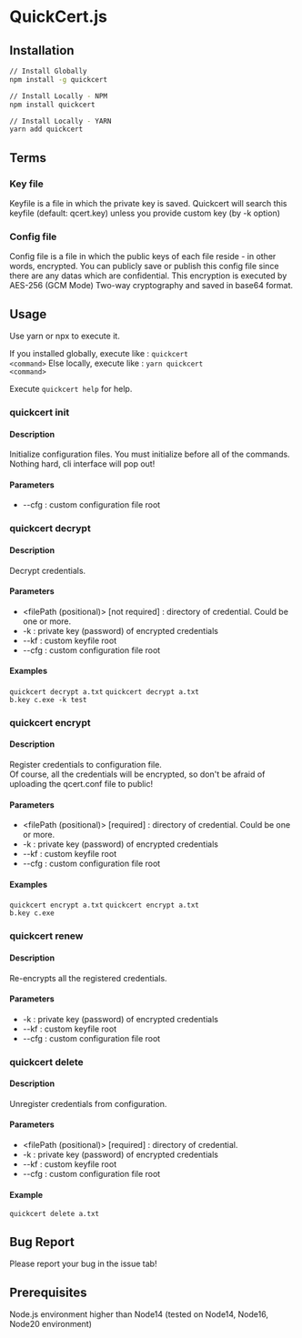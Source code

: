 # QuickCert.js

## Installation

```sh
// Install Globally
npm install -g quickcert

// Install Locally - NPM
npm install quickcert

// Install Locally - YARN
yarn add quickcert
```

## Terms

### Key file
Keyfile is a file in which the private key is saved. Quickcert will search this keyfile (default: qcert.key) unless you provide custom key (by -k option)

### Config file
Config file is a file in which the public keys of each file reside - in other words, encrypted.
You can publicly save or publish this config file since there are any datas which are confidential. This encryption is executed by AES-256 (GCM Mode) Two-way cryptography and saved in base64 format.


## Usage

Use yarn or npx to execute it.

If you installed globally, execute like : <code>quickcert \<command></code>
Else locally, execute like : <code>yarn quickcert \<command></code>

Execute <code>quickcert help</code> for help.



### quickcert init

#### Description

Initialize configuration files. You must initialize before all of the commands.<br/>
Nothing hard, cli interface will pop out!

#### Parameters

- --cfg : custom configuration file root

### quickcert decrypt

#### Description

Decrypt credentials.

#### Parameters
- <filePath (positional)> [not required] : directory of credential. Could be one or more.
- -k : private key (password) of encrypted credentials
- --kf : custom keyfile root
- --cfg : custom configuration file root
#### Examples
<code>quickcert decrypt a.txt</code>
<code>quickcert decrypt a.txt b.key c.exe -k test</code>
### quickcert encrypt

#### Description

Register credentials to configuration file. <br/>
Of course, all the credentials will be encrypted, so don't be afraid of uploading the qcert.conf file to public!

#### Parameters

- <filePath (positional)> [required] : directory of credential. Could be one or more.
- -k : private key (password) of encrypted credentials
- --kf : custom keyfile root
- --cfg : custom configuration file root

#### Examples
<code>quickcert encrypt a.txt</code>
<code>quickcert encrypt a.txt b.key c.exe</code>



### quickcert renew

#### Description

Re-encrypts all the registered credentials.

#### Parameters

- -k : private key (password) of encrypted credentials
- --kf : custom keyfile root
- --cfg : custom configuration file root

### quickcert delete

#### Description

Unregister credentials from configuration.

#### Parameters

- <filePath (positional)> [required] : directory of credential.
- -k : private key (password) of encrypted credentials
- --kf : custom keyfile root
- --cfg : custom configuration file root

#### Example
<code>quickcert delete a.txt</code>

## Bug Report

Please report your bug in the issue tab!

## Prerequisites
Node.js environment higher than Node14 (tested on Node14, Node16, Node20 environment)